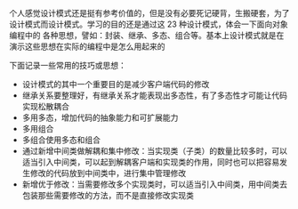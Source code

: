 个人感觉设计模式还是挺有参考价值的，但是没有必要死记硬背，生搬硬套，为了设计模式而设计模式。学习的目的还是通过这 23 种设计模式，体会一下面向对象编程中的
各种思想，譬如：封装、继承、多态、组合等。基本上设计模式就是在演示这些思想在实际的编程中是怎么用起来的

下面记录一些常用的技巧或思想：

- 设计模式的其中一个重要目的是减少客户端代码的修改
- 继承关系要整理好，有继承关系才能表现出多态性，有了多态性才可能让代码实现松散耦合
- 多用多态，增加代码的抽象能力和可扩展能力
- 多用组合
- 多组合使用多态和组合
- 通过新增中间类做解耦和集中修改：当实现类（子类）的数量比较多时，可以适当引入中间类，可以起到解耦客户端和实现类的作用，同时也可以把容易发生修改的代码放到中间类中，进行集中管理修改
- 新增优于修改：当需要修改多个实现类时，可以适当引入中间类，用中间类去包装那些需要修改的方法，而不是直接修改实现类
